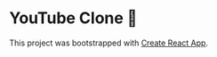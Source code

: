 # YouTube Clone 🎥


This project was bootstrapped with [Create React App](https://github.com/facebook/create-react-app).


